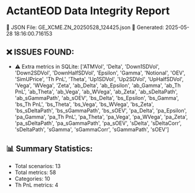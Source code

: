 # ActantEOD Data Integrity Report
📁 JSON File: GE_XCME.ZN_20250528_124425.json
📅 Generated: 2025-05-28 18:16:00.716153

## ❌ ISSUES FOUND:
- ⚠️  Extra metrics in SQLite: ['ATMVol', 'Delta', 'Down1SDVol', 'Down2SDVol', 'DownHalfSDVol', 'Epsilon', 'Gamma', 'Notional', 'OEV', 'SimUPrice', 'Th PnL', 'Theta', 'Up1SDVol', 'Up2SDVol', 'UpHalfSDVol', 'Vega', 'WVega', 'Zeta', 'ab_Delta', 'ab_Epsilon', 'ab_Gamma', 'ab_Th PnL', 'ab_Theta', 'ab_Vega', 'ab_WVega', 'ab_Zeta', 'ab_sDeltaPath', 'ab_sGammaPath', 'ab_sOEV', 'bs_Delta', 'bs_Epsilon', 'bs_Gamma', 'bs_Th PnL', 'bs_Theta', 'bs_Vega', 'bs_WVega', 'bs_Zeta', 'bs_sDeltaPath', 'bs_sGammaPath', 'bs_sOEV', 'pa_Delta', 'pa_Epsilon', 'pa_Gamma', 'pa_Th PnL', 'pa_Theta', 'pa_Vega', 'pa_WVega', 'pa_Zeta', 'pa_sDeltaPath', 'pa_sGammaPath', 'pa_sOEV', 'sDelta', 'sDeltaCorr', 'sDeltaPath', 'sGamma', 'sGammaCorr', 'sGammaPath', 'sOEV']

## 📊 Summary Statistics:
- Total scenarios: 13
- Total metrics: 58
- Categories: 10
- Th PnL metrics: 4